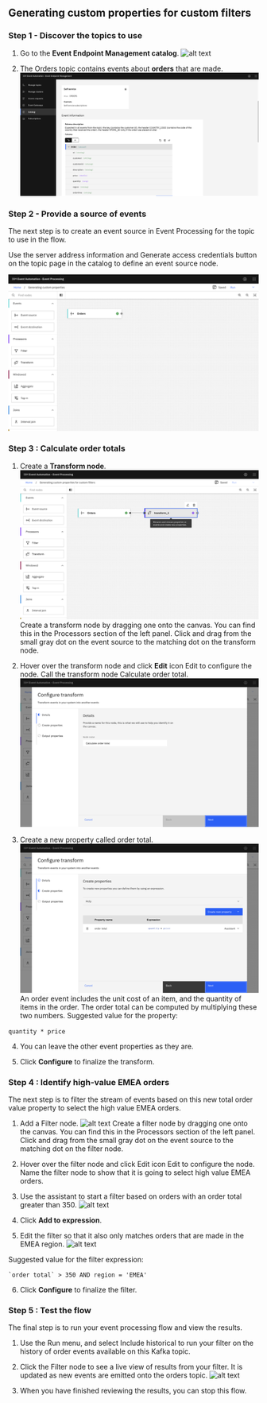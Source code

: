 ## Generating custom properties for custom filters

### Step 1 - Discover the topics to use

1. Go to the **Event Endpoint Management catalog**.
![alt text](image.png)

2. The Orders topic contains events about **orders** that are made.
![alt text](images/lab-3/2.png)

### Step 2 - Provide a source of events

The next step is to create an event source in Event Processing for the topic to use in the flow.

Use the server address information and Generate access credentials button on the topic page in the catalog to define an event source node.

![alt text](images/lab-3/3.png)

### Step 3 : Calculate order totals

1. Create a **Transform node**.
![alt text](images/lab-3/4.png)
Create a transform node by dragging one onto the canvas. You can find this in the Processors section of the left panel.
Click and drag from the small gray dot on the event source to the matching dot on the transform node.

2. Hover over the transform node and click **Edit** icon Edit to configure the node.
Call the transform node Calculate order total.
![alt text](images/lab-3/5.png)

3. Create a new property called order total.
![alt text](images/lab-3/6.png)
An order event includes the unit cost of an item, and the quantity of items in the order. The order total can be computed by multiplying these two numbers.
Suggested value for the property:

```quantity * price```

4. You can leave the other event properties as they are.

5. Click **Configure** to finalize the transform.

### Step 4 : Identify high-value EMEA orders
The next step is to filter the stream of events based on this new total order value property to select the high value EMEA orders.

1. Add a Filter node.
![alt text](images/lab-3/7.png)
Create a filter node by dragging one onto the canvas. You can find this in the Processors section of the left panel.
Click and drag from the small gray dot on the event source to the matching dot on the filter node.

2. Hover over the filter node and click Edit icon Edit to configure the node.
Name the filter node to show that it is going to select high value EMEA orders.

3. Use the assistant to start a filter based on orders with an order total greater than 350.
![alt text](images/lab-3/8.png)

4. Click **Add to expression**.

5. Edit the filter so that it also only matches orders that are made in the EMEA region.
![alt text](images/lab-3/9.png)

Suggested value for the filter expression:
```
`order total` > 350 AND region = 'EMEA'
```

6. Click **Configure** to finalize the filter.

### Step 5 : Test the flow
The final step is to run your event processing flow and view the results.

1. Use the Run menu, and select Include historical to run your filter on the history of order events available on this Kafka topic.

2. Click the Filter node to see a live view of results from your filter. It is updated as new events are emitted onto the orders topic.
![alt text](images/lab-3/10.png)

3. When you have finished reviewing the results, you can stop this flow.
